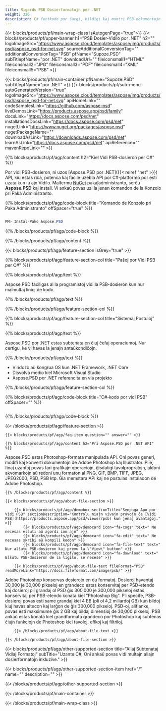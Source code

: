```yaml
---
title: Rigardu PSB Dosierformatojn per .NET
weight: 320
description: C# fontkodo por ŝargi, bildigi kaj montri PSB-dokumentojn sur .NET Framework, .NET Core.
---
```


{{< blocks/products/pf/main-wrap-class isAutogenPage="true">}}
{{< blocks/products/pf/upper-banner h1="PSB Dosier-Vidilo por .NET" h2="" logoImageSrc="https://www.aspose.cloud/templates/aspose/img/products/psd/aspose_psd-for-net.svg" sourceAdditionalConversionTag="" additionalConversionTag="PSB" pfName="Supoze.PSD" subTitlepfName="por .NET" downloadUrl="" fileiconsmall1="HTML" fileiconsmall2="JPG" fileiconsmall3="PDF" fileiconsmall4="XML" fileiconsmall5="PSB" >}}

{{< blocks/products/pf/main-container pfName="Supoze.PSD" subTitlepfName="por .NET" >}}
{{< blocks/products/pf/sub-menu autoGeneratedVersion="true" logoImageSrc="https://www.aspose.cloud/templates/aspose/img/products/psd/aspose_psd-for-net.svg" apiHomeLink="" codeSamplesLink="https://github.com/aspose-psd" liveDemosLink="https://products.aspose.app/psd/family" docsLink="https://docs.aspose.com/psd/net" installationsDocsLink="https://docs.aspose.com/psd/net" nugetLink="https://www.nuget.org/packages/aspose.psd" nugetPackageName="" downloadAsLink="https://downloads.aspose.com/psd/net" learnAsLink="https://docs.aspose.com/psd/net" apiReference="" mavenRepoLink="" >}}

{{% blocks/products/pf/agp/content h2="Kiel Vidi PSB-dosieron per C#" %}}

 Por vidi PSB-dosieron, ni uzos
 [Aspose.PSD por .NET]({{< relref "net" >}})
 API, kiu estas riĉa, potenca kaj facile uzebla API por C#-platformo por esti uzata kun iu ajn Vidilo. Malfermu
 [NuGet](https://www.nuget.org/packages/aspose.psd)
 pakaĵadministranto, serĉu
 **Aspose.PSD**
 kaj instali. Vi ankaŭ povas uzi la jenan komandon de la Konzolo pri Paka Administranto.

{{% blocks/products/pf/agp/code-block title="Komando de Konzolo pri Paka Administranto" offSpacer="true" %}}

```cs

PM> Instal-Pako Aspose.PSD

```

{{% /blocks/products/pf/agp/code-block %}}

{{% /blocks/products/pf/agp/content %}}

{{< blocks/products/pf/agp/feature-section isGrey="true" >}}

{{% blocks/products/pf/agp/feature-section-col title="Paŝoj por Vidi PSB per C#" %}}

{{% blocks/products/pf/agp/text %}}

 Aspose.PSD faciligas al la programistoj vidi la PSB-dosieron kun nur malmultaj linioj de kodo.

{{% /blocks/products/pf/agp/text %}}

{{% /blocks/products/pf/agp/feature-section-col %}}

{{% blocks/products/pf/agp/feature-section-col title="Sistemaj Postuloj" %}}

{{% blocks/products/pf/agp/text %}}

 Aspose.PSD por .NET estas subtenata en ĉiuj ĉefaj operaciumoj. Nur certigu, ke vi havas la jenajn antaŭkondiĉojn.

{{% /blocks/products/pf/agp/text %}}

- Vindozo aŭ kongrua OS kun .NET Framework, .NET Core
- Disvolva medio kiel Microsoft Visual Studio
- Aspose.PSD por .NET referencita en via projekto

{{% /blocks/products/pf/agp/feature-section-col %}}

{{% blocks/products/pf/agp/code-block title="C#-kodo por vidi PSB" offSpacer="" %}}

```cs

```

{{% /blocks/products/pf/agp/code-block %}}

{{< /blocks/products/pf/agp/feature-section >}}

    {{< blocks/products/pf/agp/faq-item question="" answer="" >}}
 

<!-- aboutfile Starts -->

    {{% blocks/products/pf/agp/content h2="Pri Aspose.PSD por .NET API" %}}

 Aspose.PSD estas Photoshop-formata manipulada API. Oni povas generi, modifi kaj konverti dokumentojn de Adobe Photoshop kaj Illustrator. Plie, finaj uzantoj povas fari grafikajn operaciojn, ĝisdatigi tavolpropraĵojn, aldoni akvomarkojn aŭ redoni unu formaton al PNG, GIF, BMP, TIFF, JPEG, JPEG2000, PSD, PSB ktp. Ĝia memstara API kaj ne postulas instaladon de Adobe Photoshop.



    {{% /blocks/products/pf/agp/content %}}

    {{< blocks/products/pf/agp/about-file-section >}}

        {{< blocks/products/pf/agp/demobox sectionTitle="Senpaga Apo por Vidi PSB" sectionDescription="Kontrolu niajn vivajn pruvojn ĉe [Vidi PSB](https://products.aspose.app/psd/viewer/psb) kun jenaj avantaĝoj." >}}
            {{< blocks/products/pf/agp/democard icon="fa-cogs" text=" Ne necesas elŝuti aŭ agordi ion ajn" >}}
            {{< blocks/products/pf/agp/democard icon="fa-edit" text=" Ne necesas skribi aŭ kompili kodon" >}}
            {{< blocks/products/pf/agp/democard icon="fa-file-text" text=" Nur alŝutu PSB-dosieron kaj premu la \"View\" button" >}}
            {{< blocks/products/pf/agp/democard icon="fa-download" text=" Elŝutu PSB-dosieron de la ligilo, se necese" >}}

        {{< blocks/products/pf/agp/about-file-text fileFormat="PSB" readMoreLink="https://docs.fileformat.com/image/psb/" >}}
Adobe Photoshop konservas dosierojn en du formatoj. Dosieroj havantaj 30,000 je 30,000 pikseloj en grandeco estas konservitaj per PSD-etendo kaj dosieroj pli grandaj ol PSD ĝis 300,000 je 300,000 pikseloj estas konservitaj per PSB-etendo konata kiel "Photoshop Big". Pli specife, PSB-dosieroj povas esti same grandaj kiel 4 EB (pli ol 4,2 miliardoj GB) kun bildoj kiuj havas altecon kaj larĝon de ĝis 300,000 pikseloj. PSD-oj, aliflanke, povas esti maksimume ĝis 2 GB kaj bildaj dimensioj de 30,000 pikseloj. PSB ankaŭ estas konata kiel grandformata grandeco por Photoshop kaj subtenas ĉiujn funkciojn de Photoshop kiel tavoloj, efikoj kaj filtriloj.

        {{< /blocks/products/pf/agp/about-file-text >}}

    {{< /blocks/products/pf/agp/about-file-section >}}

<!-- aboutfile Ends -->

{{< blocks/products/pf/agp/other-supported-section title="Aliaj Subtenataj Vidlaj Formatoj" subTitle="Uzante C#, Oni ankaŭ povas vidi multajn aliajn dosierformatojn inkluzive." >}}

{{< blocks/products/pf/agp/other-supported-section-item href="/" name="" description="" >}}

{{< /blocks/products/pf/agp/other-supported-section >}}

{{< /blocks/products/pf/main-container >}}
    
{{< /blocks/products/pf/main-wrap-class >}}
